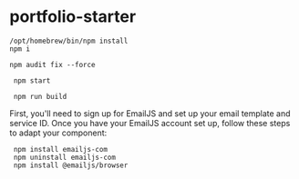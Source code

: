 # portfolio-starter


```npm install
/opt/homebrew/bin/npm install
npm i
```


```To address all issues (including breaking changes), run:
npm audit fix --force
```

```To begin the development, run 
 npm start
```

```To create a production bundle, use
 npm run build
```


First, you'll need to sign up for EmailJS and set up your email template and service ID. Once you have your EmailJS account set up, follow these steps to adapt your component:
```Install EmailJS SDK
 npm install emailjs-com
 npm uninstall emailjs-com
 npm install @emailjs/browser


```


